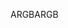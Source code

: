 <span data-ttu-id="31432-101">ARGB</span><span class="sxs-lookup"><span data-stu-id="31432-101">ARGB</span></span>